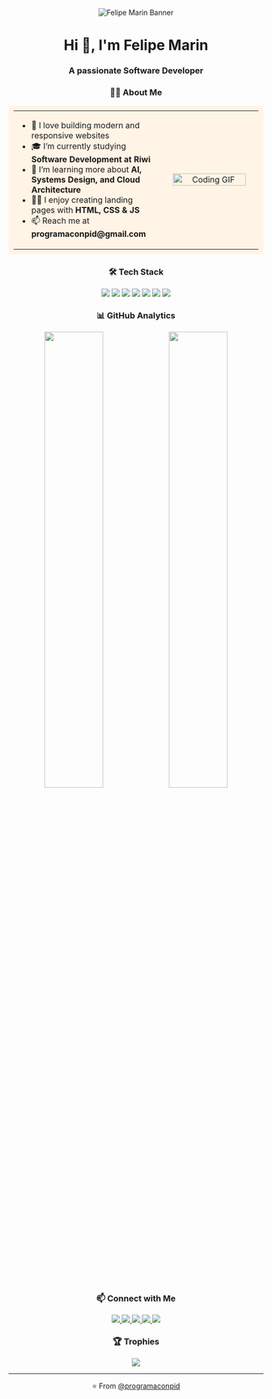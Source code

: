 <!-- Banner de bienvenida -->
<p align="center">
  <img src="https://user-images.githubusercontent.com/5713670/87202985-820dcb80-c2b6-11ea-9f56-7ec461c497c3.gif" alt="Felipe Marin Banner"/>
</p>

<!-- Título de presentación -->
<h1 align="center">Hi 👋, I'm Felipe Marin</h1>
<h3 align="center">A passionate Software Developer</h3>

<!-- About Me -->
<h3 align="center">🧑‍💻 About Me</h3>

<table width="100%" style="background-color: #FFF4E6; border-radius: 10px; padding: 10px;">
  <tr>
    <td align="left" width="60%">
      <ul>
        <li>💬 I love building modern and responsive websites</li>
        <li>🎓 I’m currently studying <strong>Software Development at Riwi</strong></li>
        <li>🌱 I’m learning more about <strong>AI, Systems Design, and Cloud Architecture</strong></li>
        <li>👨‍💻 I enjoy creating landing pages with <strong>HTML, CSS & JS</strong></li>
        <li>📫 Reach me at <strong>programaconpid@gmail.com</strong></li>
      </ul>
    </td>
    <td align="center" width="40%">
      <img src="https://media.giphy.com/media/ao9DUiTKH60XS/giphy.gif" alt="Coding GIF" width="90%"/>
    </td>
  </tr>
</table>

<!-- Tech Stack -->
<h3 align="center">🛠 Tech Stack</h3>

<p align="center">
  <img src="https://img.shields.io/badge/-HTML-E34F26?style=flat&logo=html5&logoColor=white"/>
  <img src="https://img.shields.io/badge/-CSS-1572B6?style=flat&logo=css3"/>
  <img src="https://img.shields.io/badge/-JavaScript-F7DF1E?style=flat&logo=javascript&logoColor=black"/>
  <img src="https://img.shields.io/badge/-Node.js-339933?style=flat&logo=node.js&logoColor=white"/>
  <img src="https://img.shields.io/badge/-Python-3776AB?style=flat&logo=python&logoColor=white"/>
  <img src="https://img.shields.io/badge/-Git-F05032?style=flat&logo=git&logoColor=white"/>
  <img src="https://img.shields.io/badge/-GitHub-181717?style=flat&logo=github"/>
</p>

<!-- GitHub Analytics -->
<h3 align="center">📊 GitHub Analytics</h3>

<p align="center">
  <img src="https://github-readme-stats.vercel.app/api?username=programaconpid&show_icons=true&theme=default" width="48%" />
  <img src="https://github-readme-streak-stats.herokuapp.com/?user=programaconpid&theme=default" width="48%" />
</p>

<!-- Redes Sociales -->
<h3 align="center">📫 Connect with Me</h3>

<p align="center">
  <a href="https://twitter.com/TU_USUARIO" target="_blank">
    <img src="https://img.shields.io/badge/Twitter-1DA1F2?style=for-the-badge&logo=twitter&logoColor=white" />
  </a>
  <a href="https://linkedin.com/in/TU_USUARIO" target="_blank">
    <img src="https://img.shields.io/badge/LinkedIn-0077B5?style=for-the-badge&logo=linkedin&logoColor=white" />
  </a>
  <a href="https://instagram.com/TU_USUARIO" target="_blank">
    <img src="https://img.shields.io/badge/Instagram-E4405F?style=for-the-badge&logo=instagram&logoColor=white" />
  </a>
  <a href="https://facebook.com/TU_USUARIO" target="_blank">
    <img src="https://img.shields.io/badge/Facebook-1877F2?style=for-the-badge&logo=facebook&logoColor=white" />
  </a>
  <a href="https://TU_PORTAFOLIO.com" target="_blank">
    <img src="https://img.shields.io/badge/Portfolio-000000?style=for-the-badge&logo=About.me&logoColor=white" />
  </a>
</p>

<!-- Trofeos -->
<h3 align="center">🏆 Trophies</h3>

<p align="center">
  <img src="https://github-profile-trophy.vercel.app/?username=programaconpid&theme=flat" />
</p>

<!-- Footer -->
<hr />
<p align="center">⭐️ From <a href="https://github.com/programaconpid">@programaconpid</a></p>
